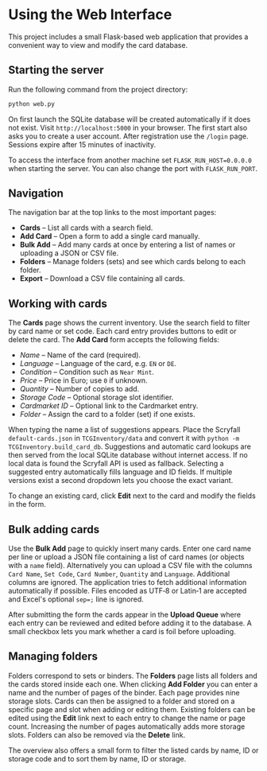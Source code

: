 # Using the Web Interface

This project includes a small Flask-based web application that provides a convenient way to view and modify the card database.

## Starting the server

Run the following command from the project directory:

```bash
python web.py
```

On first launch the SQLite database will be created automatically if it does not exist. Visit `http://localhost:5000` in your browser.
The first start also asks you to create a user account. After registration use
the `/login` page. Sessions expire after 15 minutes of inactivity.

To access the interface from another machine set `FLASK_RUN_HOST=0.0.0.0` when starting the server. You can also change the port with `FLASK_RUN_PORT`.

## Navigation

The navigation bar at the top links to the most important pages:

- **Cards** – List all cards with a search field.
- **Add Card** – Open a form to add a single card manually.
- **Bulk Add** – Add many cards at once by entering a list of names or uploading a JSON or CSV file.
- **Folders** – Manage folders (sets) and see which cards belong to each folder.
- **Export** – Download a CSV file containing all cards.

## Working with cards

The **Cards** page shows the current inventory. Use the search field to filter by card name or set code. Each card entry provides buttons to edit or delete the card. The **Add Card** form accepts the following fields:

- *Name* – Name of the card (required).
- *Language* – Language of the card, e.g. `EN` or `DE`.
- *Condition* – Condition such as `Near Mint`.
- *Price* – Price in Euro; use `0` if unknown.
- *Quantity* – Number of copies to add.
- *Storage Code* – Optional storage slot identifier.
- *Cardmarket ID* – Optional link to the Cardmarket entry.
- *Folder* – Assign the card to a folder (set) if one exists.

When typing the name a list of suggestions appears.  Place the Scryfall
``default-cards.json`` in ``TCGInventory/data`` and convert it with
``python -m TCGInventory.build_card_db``.  Suggestions and automatic
card lookups are then served from the local SQLite database without
internet access.  If no local data is found the Scryfall API is used as
fallback.
Selecting a suggested entry automatically fills language and ID fields. If
multiple versions exist a second dropdown lets you choose the exact variant.

To change an existing card, click **Edit** next to the card and modify the fields in the form.

## Bulk adding cards

Use the **Bulk Add** page to quickly insert many cards. Enter one card name per line or upload a JSON file containing a list of card names (or objects with a `name` field). Alternatively you can upload a CSV file with the columns `Card Name`, `Set Code`, `Card Number`, `Quantity` and `Language`. Additional columns are ignored. The application tries to fetch additional information automatically if possible. Files encoded as UTF‑8 or Latin‑1 are accepted and Excel's optional `sep=;` line is ignored.

After submitting the form the cards appear in the **Upload Queue** where each entry can be reviewed and edited before adding it to the database.
A small checkbox lets you mark whether a card is foil before uploading.

## Managing folders

Folders correspond to sets or binders. The **Folders** page lists all folders and the cards stored inside each one. When clicking **Add Folder** you can enter a name and the number of pages of the binder. Each page provides nine storage slots. Cards can then be assigned to a folder and stored on a specific page and slot when adding or editing them. Existing folders can be edited using the **Edit** link next to each entry to change the name or page count. Increasing the number of pages automatically adds more storage slots. Folders can also be removed via the **Delete** link.

The overview also offers a small form to filter the listed cards by name, ID or storage code and to sort them by name, ID or storage.

